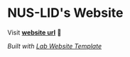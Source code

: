 
# NUS-LID's Website

Visit **[website url](#)** 🚀

_Built with [Lab Website Template](https://greene-lab.gitbook.io/lab-website-template-docs)_


